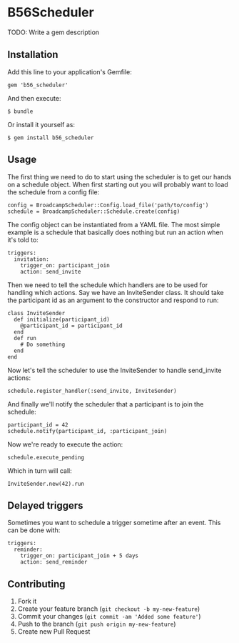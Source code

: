 # B56Scheduler

TODO: Write a gem description

## Installation

Add this line to your application's Gemfile:

    gem 'b56_scheduler'

And then execute:

    $ bundle

Or install it yourself as:

    $ gem install b56_scheduler

## Usage

The first thing we need to do to start using the scheduler is to get our hands
on a schedule object. When first starting out you will probably want to load
the schedule from a config file:

    config = BroadcampScheduler::Config.load_file('path/to/config')
    schedule = BroadcampScheduler::Schedule.create(config)

The config object can be instantiated from a YAML file. The most simple example
is a schedule that basically does nothing but run an action when it's told to:

    triggers:
      invitation:
        trigger_on: participant_join
        action: send_invite

Then we need to tell the schedule which handlers are to be used for handling
which actions. Say we have an InviteSender class. It should take the
participant id as an argument to the constructor and respond to run:

    class InviteSender
      def initialize(participant_id)
        @participant_id = participant_id
      end
      def run
        # Do something
      end
    end

Now let's tell the scheduler to use the InviteSender to handle send\_invite
actions:

    schedule.register_handler(:send_invite, InviteSender)

And finally we'll notify the scheduler that a participant is to join the
schedule:

    participant_id = 42
    schedule.notify(participant_id, :participant_join)

Now we're ready to execute the action:

    schedule.execute_pending

Which in turn will call:

    InviteSender.new(42).run

## Delayed triggers

Sometimes you want to schedule a trigger sometime after an event. This can be done with:

    triggers:
      reminder:
        trigger_on: participant_join + 5 days
        action: send_reminder


## Contributing

1. Fork it
2. Create your feature branch (`git checkout -b my-new-feature`)
3. Commit your changes (`git commit -am 'Added some feature'`)
4. Push to the branch (`git push origin my-new-feature`)
5. Create new Pull Request
